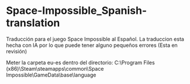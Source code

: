 # Space-Impossible_Spanish-translation
Traducción para el juego Space Impossible al Español.
La traduccion esta hecha con IA por lo que puede tener alguno pequeños errores (Esta en revisión)

Meter la carpeta eu-es dentro del directorio:
C:\Program Files (x86)\Steam\steamapps\common\Space Impossible\GameData\base\language
